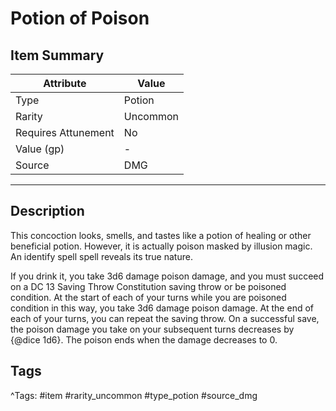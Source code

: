 # Potion of Poison

## Item Summary

| Attribute            | Value                        |
|----------------------|------------------------------|
| Type                 | Potion |
| Rarity               | Uncommon             |
| Requires Attunement  | No                |
| Value (gp)           | -    |
| Source               | DMG |

---

## Description

This concoction looks, smells, and tastes like a potion of healing or other beneficial potion. However, it is actually poison masked by illusion magic. An identify spell spell reveals its true nature.

If you drink it, you take 3d6 damage poison damage, and you must succeed on a DC 13 Saving Throw Constitution saving throw or be poisoned condition. At the start of each of your turns while you are poisoned condition in this way, you take 3d6 damage poison damage. At the end of each of your turns, you can repeat the saving throw. On a successful save, the poison damage you take on your subsequent turns decreases by {@dice 1d6}. The poison ends when the damage decreases to 0.

## Tags

^Tags: #item #rarity_uncommon #type_potion #source_dmg